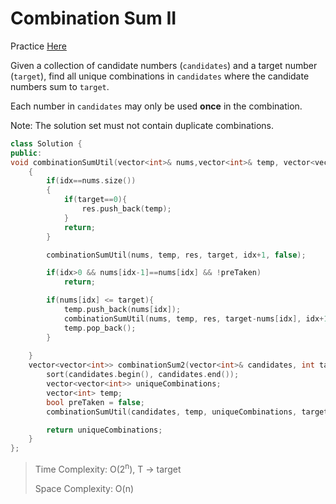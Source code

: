 # Combination Sum II

Practice [Here](https://leetcode.com/problems/combination-sum-ii/description/)

Given a collection of candidate numbers (`candidates`) and a target number (`target`), find all unique combinations in `candidates` where the candidate numbers sum to `target`.

Each number in `candidates` may only be used **once** in the combination.

Note: The solution set must not contain duplicate combinations.

 
```cpp
class Solution {
public:
void combinationSumUtil(vector<int>& nums,vector<int>& temp, vector<vector<int>> &res, int target, int idx, bool preTaken)
    {
        if(idx==nums.size())
        {
            if(target==0){
                res.push_back(temp);
            }
            return;
        }

        combinationSumUtil(nums, temp, res, target, idx+1, false);

        if(idx>0 && nums[idx-1]==nums[idx] && !preTaken)
            return;

        if(nums[idx] <= target){
            temp.push_back(nums[idx]);
            combinationSumUtil(nums, temp, res, target-nums[idx], idx+1, true);
            temp.pop_back();
        }
        
    }
    vector<vector<int>> combinationSum2(vector<int>& candidates, int target) {
        sort(candidates.begin(), candidates.end());
        vector<vector<int>> uniqueCombinations;
        vector<int> temp;
        bool preTaken = false;
        combinationSumUtil(candidates, temp, uniqueCombinations, target, 0,preTaken );

        return uniqueCombinations;
    }
};
```

> Time Complexity: O(2<sup>n</sup>), T -> target
>
> Space Complexity: O(n)